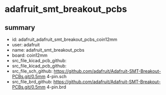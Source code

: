 # adafruit_smt_breakout_pcbs
 
## summary 
* id: adafruit_adafruit_smt_breakout_pcbs_coin12mm
* user: adafruit
* name: adafruit_smt_breakout_pcbs
* board: coin12mm
* src_file_kicad_pcb_github: 
* src_file_kicad_pcb_github: 
* src_file_sch_github: https://github.com/adafruit/Adafruit-SMT-Breakout-PCBs.git/0.5mm 4-pin.sch
* src_file_brd_github: https://github.com/adafruit/Adafruit-SMT-Breakout-PCBs.git/0.5mm 4-pin.brd



